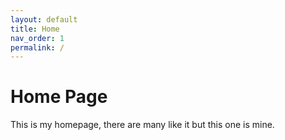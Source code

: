 ```yaml
---
layout: default
title: Home
nav_order: 1
permalink: /
---
```


# Home Page

This is my homepage, there are many like it but this one is mine.